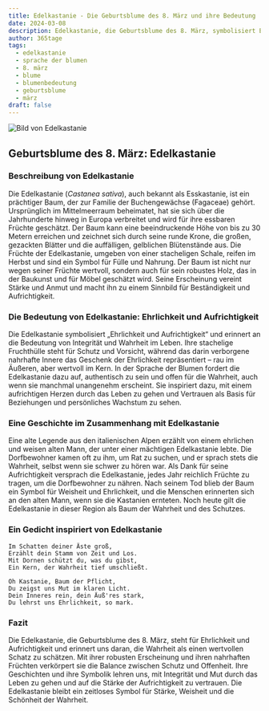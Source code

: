 ```yaml
---
title: Edelkastanie - Die Geburtsblume des 8. März und ihre Bedeutung
date: 2024-03-08
description: Edelkastanie, die Geburtsblume des 8. März, symbolisiert Ehrlichkeit und Aufrichtigkeit. Erfahre mehr über ihre Geschichte, Bedeutung und Symbolik in der Sprache der Blumen.
author: 365tage
tags:
  - edelkastanie
  - sprache der blumen
  - 8. märz
  - blume
  - blumenbedeutung
  - geburtsblume
  - märz
draft: false
---
```


![Bild von Edelkastanie](https://cdn.pixabay.com/photo/2019/05/22/20/54/chestnut-blossom-4222522_640.jpg#center)


## Geburtsblume des 8. März: Edelkastanie

### Beschreibung von Edelkastanie

Die Edelkastanie (_Castanea sativa_), auch bekannt als Esskastanie, ist ein prächtiger Baum, der zur Familie der Buchengewächse (Fagaceae) gehört. Ursprünglich im Mittelmeerraum beheimatet, hat sie sich über die Jahrhunderte hinweg in Europa verbreitet und wird für ihre essbaren Früchte geschätzt. Der Baum kann eine beeindruckende Höhe von bis zu 30 Metern erreichen und zeichnet sich durch seine runde Krone, die großen, gezackten Blätter und die auffälligen, gelblichen Blütenstände aus. Die Früchte der Edelkastanie, umgeben von einer stacheligen Schale, reifen im Herbst und sind ein Symbol für Fülle und Nahrung. Der Baum ist nicht nur wegen seiner Früchte wertvoll, sondern auch für sein robustes Holz, das in der Baukunst und für Möbel geschätzt wird. Seine Erscheinung vereint Stärke und Anmut und macht ihn zu einem Sinnbild für Beständigkeit und Aufrichtigkeit.

### Die Bedeutung von Edelkastanie: Ehrlichkeit und Aufrichtigkeit

Die Edelkastanie symbolisiert „Ehrlichkeit und Aufrichtigkeit“ und erinnert an die Bedeutung von Integrität und Wahrheit im Leben. Ihre stachelige Fruchthülle steht für Schutz und Vorsicht, während das darin verborgene nahrhafte Innere das Geschenk der Ehrlichkeit repräsentiert – rau im Äußeren, aber wertvoll im Kern. In der Sprache der Blumen fordert die Edelkastanie dazu auf, authentisch zu sein und offen für die Wahrheit, auch wenn sie manchmal unangenehm erscheint. Sie inspiriert dazu, mit einem aufrichtigen Herzen durch das Leben zu gehen und Vertrauen als Basis für Beziehungen und persönliches Wachstum zu sehen.

### Eine Geschichte im Zusammenhang mit Edelkastanie

Eine alte Legende aus den italienischen Alpen erzählt von einem ehrlichen und weisen alten Mann, der unter einer mächtigen Edelkastanie lebte. Die Dorfbewohner kamen oft zu ihm, um Rat zu suchen, und er sprach stets die Wahrheit, selbst wenn sie schwer zu hören war. Als Dank für seine Aufrichtigkeit versprach die Edelkastanie, jedes Jahr reichlich Früchte zu tragen, um die Dorfbewohner zu nähren. Nach seinem Tod blieb der Baum ein Symbol für Weisheit und Ehrlichkeit, und die Menschen erinnerten sich an den alten Mann, wenn sie die Kastanien ernteten. Noch heute gilt die Edelkastanie in dieser Region als Baum der Wahrheit und des Schutzes.

### Ein Gedicht inspiriert von Edelkastanie

```
Im Schatten deiner Äste groß,  
Erzählt dein Stamm von Zeit und Los.  
Mit Dornen schützt du, was du gibst,  
Ein Kern, der Wahrheit tief umschließt.  

Oh Kastanie, Baum der Pflicht,  
Du zeigst uns Mut im klaren Licht.  
Dein Inneres rein, dein Äuß'res stark,  
Du lehrst uns Ehrlichkeit, so mark.  
```

### Fazit

Die Edelkastanie, die Geburtsblume des 8. März, steht für Ehrlichkeit und Aufrichtigkeit und erinnert uns daran, die Wahrheit als einen wertvollen Schatz zu schätzen. Mit ihrer robusten Erscheinung und ihren nahrhaften Früchten verkörpert sie die Balance zwischen Schutz und Offenheit. Ihre Geschichten und ihre Symbolik lehren uns, mit Integrität und Mut durch das Leben zu gehen und auf die Stärke der Aufrichtigkeit zu vertrauen. Die Edelkastanie bleibt ein zeitloses Symbol für Stärke, Weisheit und die Schönheit der Wahrheit.